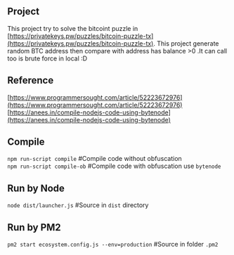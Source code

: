 ## Project
This project try to solve the bitcoint puzzle in [https://privatekeys.pw/puzzles/bitcoin-puzzle-tx](https://privatekeys.pw/puzzles/bitcoin-puzzle-tx).
This project generate random BTC address then compare with address has balance >0 .It can call too is brute force in local :D<br/>

## Reference
[https://www.programmersought.com/article/52223672976](https://www.programmersought.com/article/52223672976)<br/>
[https://anees.in/compile-nodejs-code-using-bytenode](https://anees.in/compile-nodejs-code-using-bytenode)<br/>

## Compile
`npm run-script compile`                    #Compile code without obfuscation<br/>
`npm run-script compile-ob`                 #Compile code with obfuscation use `bytenode`<br/>

## Run by Node
`node dist/launcher.js`                     #Source in `dist` directory

## Run by PM2 
`pm2 start ecosystem.config.js --env=production`  #Source in folder `.pm2`